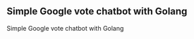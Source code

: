 ## Simple Google vote chatbot with Golang
Simple Google vote chatbot with Golang

<!-- TODO: README installation/usage -->